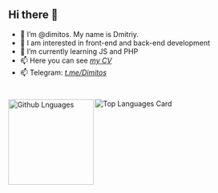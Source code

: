 ## Hi there 👋

- 👋 I’m @dimitos. My name is Dmitriy.
- 👀 I am interested in front-end and back-end development
- 🌱 I’m currently learning JS and PHP 
- 📫 Here you can see *[my CV](https://dimitos.github.io/rsschool-cv "My CV")*
- 📫 Telegram: *[t.me/Dimitos](https://t.me/Dimitos "Telegram")* 
# 

[<img height="170em" align="left" alt="Github Lnguages" src="https://github-readme-codewars-stats.herokuapp.com/api/?username=dimitos&card&colormode=dark_mode" />](https://www.codewars.com/users/dimitos "Codewars profile")
 
<!-- [![Anurag's GitHub stats](https://github-readme-stats.vercel.app/api?username=dimitos&count_private=true&show_icons=true&theme=algolia&layout=compact&hide=issues,contribs)
](https://github.com/anuraghazra/github-readme-stats) -->

![Top Languages Card](https://github-readme-stats.vercel.app/api/top-langs/?username=dimitos&theme=algolia&layout=compact)
# 
<!--
**dimitos/Dimitos** is a ✨ _special_ ✨ repository because its `README.md` (this file) appears on your GitHub profile.
Here are some ideas to get you started:
- 🔭 I’m currently working on ...
- 🌱 I’m currently learning ...
- 👯 I’m looking to collaborate on ...
- 🤔 I’m looking for help with ...
- 💬 Ask me about ...
- 📫 How to reach me: ...
- 😄 Pronouns: ...
- ⚡ Fun fact: ...
- 💞️ ...
- ✨ ...
-->
